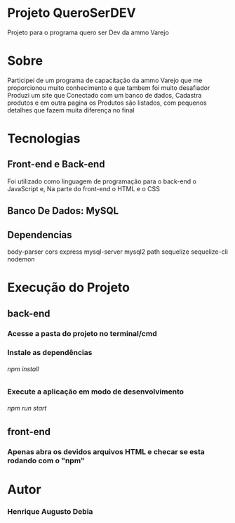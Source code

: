 # Projeto QueroSerDEV
Projeto para o programa quero ser Dev da ammo Varejo



# Sobre
Participei de um programa de capacitação da ammo Varejo que me proporcionou muito conhecimento e que tambem foi muito desafiador
Produzi um site que Conectado com um banco de dados, Cadastra produtos e em outra pagina os Produtos são listados, com pequenos detalhes que fazem muita diferença no final



# Tecnologias 
## Front-end e Back-end
Foi utilizado como linguagem de programação para o back-end o JavaScript e, Na parte do front-end o HTML e o CSS



## Banco De Dados: MySQL



## Dependencias
   body-parser
   cors
   express
   mysql-server
   mysql2
   path
   sequelize
   sequelize-cli
   nodemon
   
# Execução do Projeto

## back-end 
### Acesse a pasta do projeto no terminal/cmd

### Instale as dependências
###### npm install

### Execute a aplicação em modo de desenvolvimento
###### npm run start

## front-end 
### Apenas abra os devidos arquivos HTML e checar se esta rodando com o "npm" 

# Autor 
### Henrique Augusto Debia
